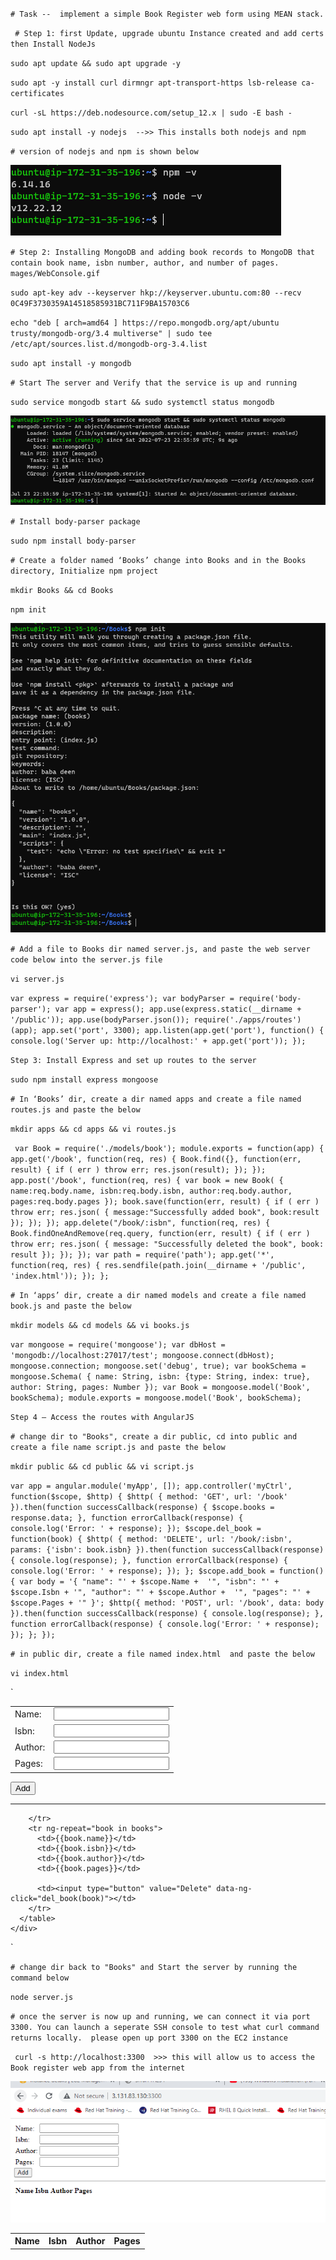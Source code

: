 ` # Task --  implement a simple Book Register web form using MEAN stack. `

` # Step 1: first Update, upgrade ubuntu Instance created and add certs then Install NodeJs` 

` sudo apt update && sudo apt upgrade -y ` 

` sudo apt -y install curl dirmngr apt-transport-https lsb-release ca-certificates `

` curl -sL https://deb.nodesource.com/setup_12.x | sudo -E bash - `

` sudo apt install -y nodejs  -->> This installs both nodejs and npm ` 

` # version of nodejs and npm is shown below `

![NodeJS and npm version running](./images/Project-4-image-2-NodeJS-npm-version.PNG)


` # Step 2: Installing MongoDB and adding book records to MongoDB that contain book name, isbn number, author, and number of pages. mages/WebConsole.gif `

` sudo apt-key adv --keyserver hkp://keyserver.ubuntu.com:80 --recv 0C49F3730359A14518585931BC711F9BA15703C6 `


` echo "deb [ arch=amd64 ] https://repo.mongodb.org/apt/ubuntu trusty/mongodb-org/3.4 multiverse" | sudo tee /etc/apt/sources.list.d/mongodb-org-3.4.list `

` sudo apt install -y mongodb `

` # Start The server and Verify that the service is up and running `

` sudo service mongodb start && sudo systemctl status mongodb ` 

![Status of MongoDB running](./images/Project-4-image-1-MongoDB-status.PNG)


` # Install body-parser package `

` sudo npm install body-parser ` 

` # Create a folder named ‘Books’ change into Books and in the Books directory, Initialize npm project ` 

` mkdir Books && cd Books ` 

` npm init `

![npm init image](./images/Project-4-image-3-npm-init.PNG)


` # Add a file to Books dir named server.js, and paste the web server code below into the server.js file `

` vi server.js `

` var express = require('express');
var bodyParser = require('body-parser');
var app = express();
app.use(express.static(__dirname + '/public'));
app.use(bodyParser.json());
require('./apps/routes')(app);
app.set('port', 3300);
app.listen(app.get('port'), function() {
    console.log('Server up: http://localhost:' + app.get('port'));
}); `

` Step 3: Install Express and set up routes to the server `

` sudo npm install express mongoose ` 

` # In ‘Books’ dir, create a dir named apps and create a file named routes.js and paste the below ` 

` mkdir apps && cd apps && vi routes.js `


`  var Book = require('./models/book');
module.exports = function(app) {
  app.get('/book', function(req, res) {
    Book.find({}, function(err, result) {
      if ( err ) throw err;
      res.json(result);
    });
  }); 
  app.post('/book', function(req, res) {
    var book = new Book( {
      name:req.body.name,
      isbn:req.body.isbn,
      author:req.body.author,
      pages:req.body.pages
    });
    book.save(function(err, result) {
      if ( err ) throw err;
      res.json( {
        message:"Successfully added book",
        book:result
      });
    });
  });
  app.delete("/book/:isbn", function(req, res) {
    Book.findOneAndRemove(req.query, function(err, result) {
      if ( err ) throw err;
      res.json( {
        message: "Successfully deleted the book",
        book: result
      });
    });
  });
  var path = require('path');
  app.get('*', function(req, res) {
    res.sendfile(path.join(__dirname + '/public', 'index.html'));
  });
}; `


` # In ‘apps’ dir, create a dir named models and create a file named book.js and paste the below ` 

` mkdir models && cd models && vi books.js `


` var mongoose = require('mongoose');
var dbHost = 'mongodb://localhost:27017/test';
mongoose.connect(dbHost);
mongoose.connection;
mongoose.set('debug', true);
var bookSchema = mongoose.Schema( {
  name: String,
  isbn: {type: String, index: true},
  author: String,
  pages: Number
});
var Book = mongoose.model('Book', bookSchema);
module.exports = mongoose.model('Book', bookSchema); `


` Step 4 – Access the routes with AngularJS `

` # change dir to "Books", create a dir public, cd into public and create a file name script.js and paste the below `  

` mkdir public && cd public && vi script.js `

` var app = angular.module('myApp', []);
app.controller('myCtrl', function($scope, $http) {
  $http( {
    method: 'GET',
    url: '/book'
  }).then(function successCallback(response) {
    $scope.books = response.data;
  }, function errorCallback(response) {
    console.log('Error: ' + response);
  });
  $scope.del_book = function(book) {
    $http( {
      method: 'DELETE',
      url: '/book/:isbn',
      params: {'isbn': book.isbn}
    }).then(function successCallback(response) {
      console.log(response);
    }, function errorCallback(response) {
      console.log('Error: ' + response);
    });
  };
  $scope.add_book = function() {
    var body = '{ "name": "' + $scope.Name + 
    '", "isbn": "' + $scope.Isbn +
    '", "author": "' + $scope.Author + 
    '", "pages": "' + $scope.Pages + '" }';
    $http({
      method: 'POST',
      url: '/book',
      data: body
    }).then(function successCallback(response) {
      console.log(response);
    }, function errorCallback(response) {
      console.log('Error: ' + response);
    });
  };
}); `


` # in public dir, create a file named index.html  and paste the below `


` vi index.html `


` <!doctype html>
<html ng-app="myApp" ng-controller="myCtrl">
  <head>
    <script src="https://ajax.googleapis.com/ajax/libs/angularjs/1.6.4/angular.min.js"></script>
    <script src="script.js"></script>
  </head>
  <body>
    <div>
      <table>
        <tr>
          <td>Name:</td>
          <td><input type="text" ng-model="Name"></td>
        </tr>
        <tr>
          <td>Isbn:</td>
          <td><input type="text" ng-model="Isbn"></td>
        </tr>
        <tr>
          <td>Author:</td>
          <td><input type="text" ng-model="Author"></td>
        </tr>
        <tr>
          <td>Pages:</td>
          <td><input type="number" ng-model="Pages"></td>
        </tr>
      </table>
      <button ng-click="add_book()">Add</button>
    </div>
    <hr>
    <div>
      <table>
        <tr>
          <th>Name</th>
          <th>Isbn</th>
          <th>Author</th>
          <th>Pages</th>

        </tr>
        <tr ng-repeat="book in books">
          <td>{{book.name}}</td>
          <td>{{book.isbn}}</td>
          <td>{{book.author}}</td>
          <td>{{book.pages}}</td>

          <td><input type="button" value="Delete" data-ng-click="del_book(book)"></td>
        </tr>
      </table>
    </div>
  </body>
</html>
` 

` # change dir back to "Books" and Start the server by running the command below `


` node server.js ` 


` # once the server is now up and running, we can connect it via port 3300. You can launch a seperate SSH console to test what curl command returns locally.  please open up port 3300 on the EC2 instance ` 


` curl -s http://localhost:3300  >>> this will allow us to access the Book register web app from the internet` 

![ image of the Book register Web app](./images/Project-4-image-4-web-register.PNG)




